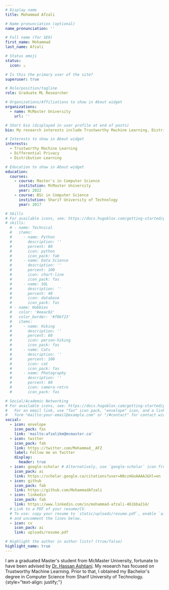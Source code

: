 ```yaml
---
# Display name
title: Mohammad Afzali

# Name pronunciation (optional)
name_pronunciation: ''

# Full name (for SEO)
first_name: Mohammad
last_name: Afzali

# Status emoji
status:
  icon: ☕️

# Is this the primary user of the site?
superuser: true

# Role/position/tagline
role: Graduate ML Researcher

# Organizations/Affiliations to show in About widget
organizations:
  - name: McMaster University
    url: ''

# Short bio (displayed in user profile at end of posts)
bio: My research interests include Trustworthy Machine Learning, Distribution Learning, and Differential Privacy.

# Interests to show in About widget
interests:
  - Trustworthy Machine Learning
  - Differential Privacy
  - Distribution Learning

# Education to show in About widget
education:
  courses:
    - course: Master's in Computer Science
      institution: McMaster University
      year: 2022
    - course: BSc in Computer Science
      institution: Sharif University of Technology
      year: 2017

# Skills
# For available icons, see: https://docs.hugoblox.com/getting-started/page-builder/#icons
# skills:
  # - name: Technical
  #   items:
  #     - name: Python
  #       description: ''
  #       percent: 80
  #       icon: python
  #       icon_pack: fab
  #     - name: Data Science
  #       description: ''
  #       percent: 100
  #       icon: chart-line
  #       icon_pack: fas
  #     - name: SQL
  #       description: ''
  #       percent: 40
  #       icon: database
  #       icon_pack: fas
  # - name: Hobbies
  #   color: '#eeac02'
  #   color_border: '#f0bf23'
  #   items:
  #     - name: Hiking
  #       description: ''
  #       percent: 60
  #       icon: person-hiking
  #       icon_pack: fas
  #     - name: Cats
  #       description: ''
  #       percent: 100
  #       icon: cat
  #       icon_pack: fas
  #     - name: Photography
  #       description: ''
  #       percent: 80
  #       icon: camera-retro
  #       icon_pack: fas

# Social/Academic Networking
# For available icons, see: https://docs.hugoblox.com/getting-started/page-builder/#icons
#   For an email link, use "fas" icon pack, "envelope" icon, and a link in the
#   form "mailto:your-email@example.com" or "/#contact" for contact widget.
social:
  - icon: envelope
    icon_pack: fas
    link: 'mailto:afzalikm@mcmaster.ca'
  - icon: twitter
    icon_pack: fab
    link: https://twitter.com/Mohammad__AFZ
    label: Follow me on Twitter
    display:
      header: true
  - icon: google-scholar # Alternatively, use `google-scholar` icon from `ai` icon pack
    icon_pack: ai
    link: https://scholar.google.ca/citations?user=N0czmGoAAAAJ&hl=en
  - icon: github
    icon_pack: fab
    link: https://github.com/MohammadAfzali
  - icon: linkedin
    icon_pack: fab
    link: https://www.linkedin.com/in/mohammad-afzali-461bba214/
  # Link to a PDF of your resume/CV.
  # To use: copy your resume to `static/uploads/resume.pdf`, enable `ai` icons in `params.yaml`,
  # and uncomment the lines below.
  - icon: cv
    icon_pack: ai
    link: uploads/resume.pdf

# Highlight the author in author lists? (true/false)
highlight_name: true
---
```


I am a graduated Master's student from McMaster University, fortunate to have been advised by <a href="https://www.cas.mcmaster.ca/ashtiani/">Dr. Hassan Ashtiani</a>. My research has focused on Trustworthy Machine Learning. Prior to that, I obtained my Bachelor's degree in Computer Science from Sharif University of Technology.
{style="text-align: justify;"}
